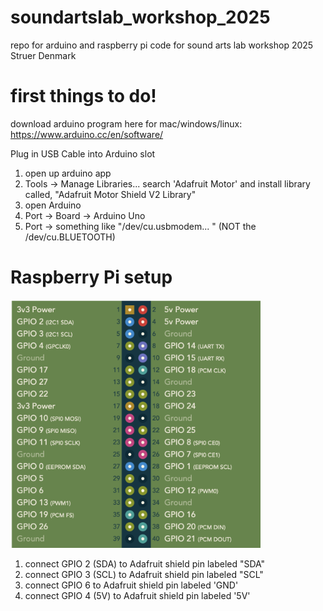 # soundartslab_workshop_2025
repo for arduino and raspberry pi code for sound arts lab workshop 2025 Struer Denmark


# first things to do! 

download arduino program here for mac/windows/linux: 
https://www.arduino.cc/en/software/

Plug in USB Cable into Arduino slot 

1. open up arduino app
2. Tools -> Manage Libraries... search 'Adafruit Motor' and install library called, "Adafruit Motor Shield V2 Library"
3. open Arduino 
4. Port -> Board -> Arduino Uno 
5. Port -> something like "/dev/cu.usbmodem... " (NOT the /dev/cu.BLUETOOTH)



# Raspberry Pi setup 


<img src="./images/Rpi4_pinout.png" alt="Description" width="400"/></img>

1. connect GPIO 2 (SDA) to Adafruit shield pin labeled "SDA" 
2. connect GPIO 3 (SCL) to Adafruit shield pin labeled "SCL" 
3. connect GPIO 6 to Adafruit shield pin labeled 'GND' 
4. connect GPIO 4 (5V) to Adafruit shield pin labeled '5V' 

